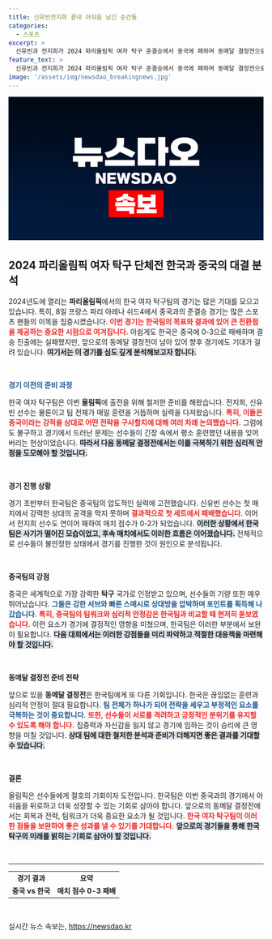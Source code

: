 ```yaml
---
title: 신유빈전지희 끝내 아쉬움 남긴 순간들
categories:
  - 스포츠
excerpt: >
  신유빈과 전지희가 2024 파리올림픽 여자 탁구 준결승에서 중국에 패하며 동메달 결정전으로 향한다. 아쉬운 순간을 연출한 두 선수의 모습은 팬들의 마음을 저격했다. 클릭해서 자세한 내용을 확인해보세요!
feature_text: >
  신유빈과 전지희가 2024 파리올림픽 여자 탁구 준결승에서 중국에 패하며 동메달 결정전으로 향한다. 아쉬운 순간을 연출한 두 선수의 모습은 팬들의 마음을 저격했다. 클릭해서 자세한 내용을 확인해보세요!
image: '/assets/img/newsdao_breakingnews.jpg'
---
```


<p><img src="/assets/img/newsdao_breakingnews.jpg" alt="koreaapp 속보" /></p>

<h2 data-ke-size="size26">2024 파리올림픽 여자 탁구 단체전 한국과 중국의 대결 분석</h2>

<p data-ke-size="size16">2024년도에 열리는 <b>파리올림픽</b>에서의 한국 여자 탁구팀의 경기는 많은 기대를 모으고 있습니다. 특히, 8일 프랑스 파리 아레나 쉬드4에서 중국과의 준결승 경기는 많은 스포츠 팬들의 이목을 집중시켰습니다. <b><span style="color: #ee2323;">이번 경기는 한국팀의 목표와 결과에 있어 큰 전환점을 제공하는 중요한 시점으로 여겨집니다.</span></b> 아쉽게도 한국은 중국에 0-3으로 패배하며 결승 진출에는 실패했지만, 앞으로의 동메달 결정전이 남아 있어 향후 경기에도 기대가 걸려 있습니다. <b><span style="background-color: #21538527;">여기서는 이 경기를 심도 깊게 분석해보고자 합니다.</span></b></p>

<p data-ke-size="size16">&nbsp;</p>

<p><b><span style="color: #1a5490;">경기 이전의 준비 과정</span></b></p>

<p data-ke-size="size16">한국 여자 탁구팀은 이번 <b>올림픽</b>에 출전을 위해 철저한 준비를 해왔습니다. 전지희, 신유빈 선수는 물론이고 팀 전체가 매일 훈련을 거듭하며 실력을 다져왔습니다. <b><span style="color: #ee2323;">특히, 이들은 중국이라는 강적을 상대로 어떤 전략을 구사할지에 대해 여러 차례 논의했습니다.</span></b> 그럼에도 불구하고 경기에서 드러난 문제는 선수들이 긴장 속에서 평소 훈련했던 내용을 잊어버리는 현상이었습니다. <b><span style="background-color: #21538527;">따라서 다음 동메달 결정전에서는 이를 극복하기 위한 심리적 안정을 도모해야 할 것입니다.</span></b></p>

<p data-ke-size="size16">&nbsp;</p>

<p><b>경기 진행 상황</b></p>

<p data-ke-size="size16">경기 초반부터 한국팀은 중국팀의 압도적인 실력에 고전했습니다. 신유빈 선수는 첫 매치에서 강력한 상대의 공격을 막지 못하며 <b><span style="color: #ee2323;">결과적으로 첫 세트에서 패배했습니다.</span></b> 이어서 전지희 선수도 연이어 패하여 매치 점수가 0-2가 되었습니다. <b><span style="background-color: #21538527;">이러한 상황에서 한국팀은 사기가 떨어진 모습이었고, 후속 매치에서도 이러한 흐름은 이어졌습니다.</span></b> 전체적으로 선수들이 불안정한 상태에서 경기를 진행한 것이 원인으로 분석됩니다.</p>

<p data-ke-size="size16">&nbsp;</p>

<p><b>중국팀의 강점</b></p>

<p data-ke-size="size16">중국은 세계적으로 가장 강력한 <b>탁구</b> 국가로 인정받고 있으며, 선수들의 기량 또한 매우 뛰어났습니다. <b><span style="color: #1a5490;">그들은 강한 서브와 빠른 스매시로 상대방을 압박하며 포인트를 획득해 나갔습니다.</span></b> <b><span style="color: #ee2323;">특히, 중국팀의 팀워크와 심리적 안정감은 한국팀과 비교할 때 현저히 돋보였습니다.</span></b> 이런 요소가 경기에 결정적인 영향을 미쳤으며, 한국팀은 이러한 부분에서 보완이 필요합니다. <b><span style="background-color: #21538527;">다음 대회에서는 이러한 강점들을 미리 파악하고 적절한 대응책을 마련해야 할 것입니다.</span></b></p>

<p data-ke-size="size16">&nbsp;</p>

<p><b>동메달 결정전 준비 전략</b></p>

<p data-ke-size="size16">앞으로 있을 <b>동메달 결정전</b>은 한국팀에게 또 다른 기회입니다. 한국은 끊임없는 훈련과 심리적 안정이 절대 필요합니다. <b><span style="color: #1a5490;">팀 전체가 하나가 되어 전략을 세우고 부정적인 요소를 극복하는 것이 중요합니다.</span></b> <b><span style="color: #ee2323;">또한, 선수들이 서로를 격려하고 긍정적인 분위기를 유지할 수 있도록 해야 합니다.</span></b> 집중력과 자신감을 잃지 않고 경기에 임하는 것이 승리에 큰 영향을 미칠 것입니다. <b><span style="background-color: #21538527;">상대 팀에 대한 철저한 분석과 준비가 더해지면 좋은 결과를 기대할 수 있습니다.</span></b></p>

<p data-ke-size="size16">&nbsp;</p>

<p><b>결론</b></p>

<p data-ke-size="size16">올림픽은 선수들에게 절호의 기회이자 도전입니다. 한국팀은 이번 중국과의 경기에서 아쉬움을 뒤로하고 더욱 성장할 수 있는 기회로 삼아야 합니다. 앞으로의 동메달 결정전에서는 회복과 전략, 팀워크가 더욱 중요한 요소가 될 것입니다. <b><span style="color: #ee2323;">한국 여자 탁구팀이 이러한 점들을 보완하여 좋은 성과를 낼 수 있기를 기대합니다.</span></b> <b><span style="background-color: #21538527;">앞으로의 경기들을 통해 한국 탁구의 미래를 밝히는 기회로 삼아야 할 것입니다.</span></b></p>

<p data-ke-size="size16">&nbsp;</p>

<hr>

<table style="border-collapse: collapse; border-spacing: 0; width: 100%;">
<tbody>
<tr>
<td style="text-align: center; height: 17px;"><b>경기 결과</b></td>
<td style="text-align: center; height: 17px;"><b>요약</b></td>
</tr>
<tr>
<td style="text-align: center; height: 17px;"><b>중국 vs 한국</b></td>
<td style="text-align: center; height: 17px;"><b>매치 점수 0-3 패배</b></td>
</tr>
</tbody>
</table>

<p data-ke-size="size16">&nbsp;</p>
실시간 뉴스 속보는, <a href="https://newsdao.kr" rel="dofollow">https://newsdao.kr</a>


